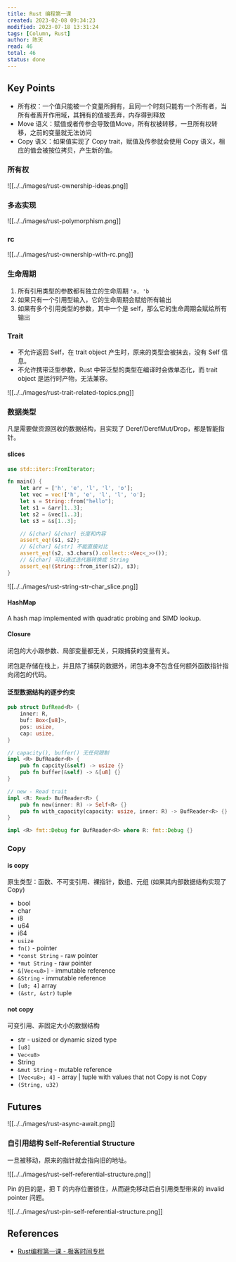 ```yaml
---
title: Rust 编程第一课
created: 2023-02-08 09:34:23
modified: 2023-07-18 13:31:24
tags: [Column, Rust]
author: 陈天
read: 46
total: 46
status: done
---
```


## Key Points

- 所有权：一个值只能被一个变量所拥有，且同一个时刻只能有一个所有者，当所有者离开作用域，其拥有的值被丢弃，内存得到释放
- Move 语义：赋值或者传参会导致值Move，所有权被转移，一旦所有权转移，之前的变量就无法访问
- Copy 语义：如果值实现了 Copy trait，赋值及传参就会使用 Copy 语义，相应的值会被按位拷贝，产生新的值。

### 所有权

![[../../images/rust-ownership-ideas.png]]

### 多态实现

![[../../images/rust-polymorphism.png]]

### rc

![[../../images/rust-ownership-with-rc.png]]

### 生命周期

1. 所有引用类型的参数都有独立的生命周期 `'a, 'b`
2. 如果只有一个引用型输入，它的生命周期会赋给所有输出
3. 如果有多个引用类型的参数，其中一个是 self，那么它的生命周期会赋给所有输出

### Trait

- 不允许返回 Self，在 trait object 产生时，原来的类型会被抹去，没有 Self 信息。
- 不允许携带泛型参数，Rust 中带泛型的类型在编译时会做单态化，而 trait object 是运行时产物，无法兼容。

![[../../images/rust-trait-related-topics.png]]

### 数据类型

凡是需要做资源回收的数据结构，且实现了 Deref/DerefMut/Drop，都是智能指针。

#### slices

```rust
use std::iter::FromIterator;

fn main() {
    let arr = ['h', 'e', 'l', 'l', 'o'];
    let vec = vec!['h', 'e', 'l', 'l', 'o'];
    let s = String::from("hello");
    let s1 = &arr[1..3];
    let s2 = &vec[1..3];
    let s3 = &s[1..3];

    // &[char] &[char] 长度和内容
    assert_eq!(s1, s2);
    // &[char] &[str] 不能直接对比
    assert_eq!(s2, s3.chars().collect::<Vec<_>>());
    // &[char] 可以通过迭代器转换成 String
    assert_eq!(String::from_iter(s2), s3);
}
```

![[../../images/rust-string-str-char_slice.png]]

#### HashMap

A hash map implemented with quadratic probing and SIMD lookup.

#### Closure

闭包的大小跟参数、局部变量都无关，只跟捕获的变量有关。

闭包是存储在栈上，并且除了捕获的数据外，闭包本身不包含任何额外函数指针指向闭包的代码。

#### 泛型数据结构的逐步约束

```rust
pub struct BufRead<R> {
    inner: R,
    buf: Box<[u8]>,
    pos: usize,
    cap: usize,
}

// capacity(), buffer() 无任何限制
impl <R> BufReader<R> {
    pub fn capcity(&self) -> usize {}
    pub fn buffer(&self) -> &[u8] {}
}

// new - Read trait
impl <R: Read> BufReader<R> {
    pub fn new(inner: R) -> Self<R> {}
    pub fn with_capacity(capacity: usize, inner: R) -> BufReader<R> {}
}

impl <R> fmt::Debug for BufReader<R> where R: fmt::Debug {}
```

### Copy

#### is copy

原生类型：函数、不可变引用、裸指针，数组、元组 (如果其内部数据结构实现了Copy)

- bool
- char
- i8
- u64
- i64
- `usize`
- `fn()` - pointer
- `*const String` - raw pointer
- `*mut String` - raw pointer
- `&[Vec<u8>]` - immutable reference
- `&String` - immutable reference
- `[u8; 4]` array
- `(&str, &str)` tuple

#### not copy

可变引用、非固定大小的数据结构

- str - usized or dynamic sized type
- `[u8]`
- `Vec<u8>`
- String
- `&mut String` - mutable reference
- `[Vec<u8>; 4]` - array | tuple with values that not Copy is not Copy
- `(String, u32)`

## Futures

![[../../images/rust-async-await.png]]

### 自引用结构 Self-Referential Structure

一旦被移动，原来的指针就会指向旧的地址。

![[../../images/rust-self-referential-structure.png]]

Pin 的目的是，把 T 的内存位置锁住，从而避免移动后自引用类型带来的 invalid pointer 问题。

![[../../images/rust-pin-self-referential-structure.png]]

## References

- [Rust编程第一课 - 极客时间专栏](#)
